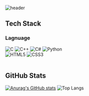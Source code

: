 ![header](https://capsule-render.vercel.app/api?type=transparent&color=auto&text=SeungHeon%20Lee&fontColor=030066)
<br/>

## Tech Stack
### Lagnuage
![C](https://img.shields.io/badge/c-%2300599C.svg?style=for-the-badge&logo=c&logoColor=white) 
![C++](https://img.shields.io/badge/c++-%2300599C.svg?style=for-the-badge&logo=c%2B%2B&logoColor=white)
![C#](https://img.shields.io/badge/c%23-%23239120.svg?style=for-the-badge&logo=csharp&logoColor=white)
![Python](https://img.shields.io/badge/python-3670A0?style=for-the-badge&logo=python&logoColor=ffdd54)
<br/>
![HTML5](https://img.shields.io/badge/html5-%23E34F26.svg?style=for-the-badge&logo=html5&logoColor=white)
![CSS3](https://img.shields.io/badge/css3-%231572B6.svg?style=for-the-badge&logo=css3&logoColor=white)  
<br/>

## GitHub Stats
[![Anurag's GitHub stats](https://github-readme-stats.vercel.app/api?username=2shoneycom)](https://github.com/anuraghazra/github-readme-stats)
![Top Langs](https://github-readme-stats.vercel.app/api/top-langs/?username=2shoneycom&hide=jupyter%20notebook,ShaderLab,HLSL&langs_count=8)
